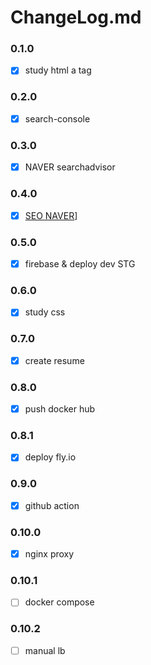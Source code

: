 # ChangeLog.md

### 0.1.0
- [x] study html a tag

### 0.2.0
- [x] search-console

### 0.3.0
- [x] NAVER searchadvisor

### 0.4.0
- [x] [SEO NAVER](https://github.com/dana096/dana096.github.io/issues/6)]

### 0.5.0
- [x] firebase & deploy dev STG

### 0.6.0
- [x] study css

### 0.7.0
- [x] create resume

### 0.8.0
- [x] push docker hub

### 0.8.1
- [x] deploy fly.io

### 0.9.0
- [x] github action 

### 0.10.0
- [x] nginx proxy

### 0.10.1
- [ ] docker compose

### 0.10.2
- [ ] manual lb
